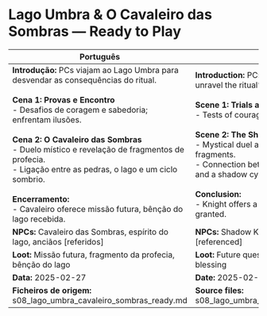 # Lago Umbra & O Cavaleiro das Sombras — Ready to Play

| Português                                                                                                                                                                                                                                                                                                                                                                                                                                   | English                                                                                                                                                                                                                                                                                                                                                                                                                             |
| ------------------------------------------------------------------------------------------------------------------------------------------------------------------------------------------------------------------------------------------------------------------------------------------------------------------------------------------------------------------------------------------------------------------------------------------- | ----------------------------------------------------------------------------------------------------------------------------------------------------------------------------------------------------------------------------------------------------------------------------------------------------------------------------------------------------------------------------------------------------------------------------------- |
| **Introdução:** PCs viajam ao Lago Umbra para desvendar as consequências do ritual.<br><br>**Cena 1: Provas e Encontro**<br>- Desafios de coragem e sabedoria; enfrentam ilusões.<br><br>**Cena 2: O Cavaleiro das Sombras**<br>- Duelo místico e revelação de fragmentos de profecia.<br>- Ligação entre as pedras, o lago e um ciclo sombrio.<br><br>**Encerramento:**<br>- Cavaleiro oferece missão futura, bênção do lago recebida.<br> | **Introduction:** PCs travel to Lago Umbra to unravel the ritual’s consequences.<br><br>**Scene 1: Trials and Encounter**<br>- Tests of courage and wisdom; face illusions.<br><br>**Scene 2: The Shadow Knight**<br>- Mystical duel and revelation of prophecy fragments.<br>- Connection between the stones, the lake, and a shadow cycle.<br><br>**Conclusion:**<br>- Knight offers a future quest, lake’s blessing granted.<br> |
| **NPCs:** Cavaleiro das Sombras, espírito do lago, anciãos [referidos]                                                                                                                                                                                                                                                                                                                                                                      | **NPCs:** Shadow Knight, lake spirit, elders [referenced]                                                                                                                                                                                                                                                                                                                                                                           |
| **Loot:** Missão futura, fragmento da profecia, bênção do lago                                                                                                                                                                                                                                                                                                                                                                              | **Loot:** Future quest, prophecy fragment, lake’s blessing                                                                                                                                                                                                                                                                                                                                                                          |
| **Data:** 2025-02-27                                                                                                                                                                                                                                                                                                                                                                                                                        | **Date:** 2025-02-27                                                                                                                                                                                                                                                                                                                                                                                                                |
| **Ficheiros de origem:** s08_lago_umbra_cavaleiro_sombras_ready.md                                                                                                                                                                                                                                                                                                                                                                          | **Source files:** s08_lago_umbra_cavaleiro_sombras_ready.md                                                                                                                                                                                                                                                                                                                                                                         |

